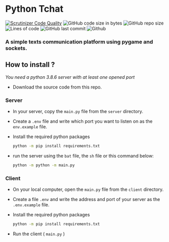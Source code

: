 # Python Tchat

[![Scrutinizer Code Quality](https://scrutinizer-ci.com/g/Sigmanificient/PyTchat/badges/quality-score.png?b=main)](https://scrutinizer-ci.com/g/Sigmanificient/PyTchat/?branch=main)
![GitHub code size in bytes](https://img.shields.io/github/languages/code-size/Sigmanificient/PyTchat)
![GitHub repo size](https://img.shields.io/github/repo-size/Sigmanificient/PyTchat)
![Lines of code](https://img.shields.io/tokei/lines/github/Sigmanificient/PyTchat)
![GitHub last commit](https://img.shields.io/github/last-commit/Sigmanificient/PyTchat)
![Github](https://shields.io/github/license/Sigmanificient/PyTchat)

### A simple texts communication platform using pygame and sockets.

## How to install ?
*You need a python 3.8.6 server with at least one opened port*

- Download the source code from this repo.

### Server
- In your server, copy the `main.py` file from the `server` directory.
  
- Create a `.env` file and write which port you want to listen on as
  the `env.example` file.

- Install the required python packages
  ```bash
  python -m pip install requirements.txt
  ```  

- run the server using the `bat` file, the `sh` file or this command
  below:
  ```bash
  python -m python -m main.py
  ```

### Client

- On your local computer, open the `main.py` file from the `client` 
  directory.
  
- Create a file `.env` and write the address and port of your server 
  as the `.env.example` file.

- Install the required python packages
  ```bash
  python -m pip install requirements.txt
  ```

 - Run the client ( `main.py` )
